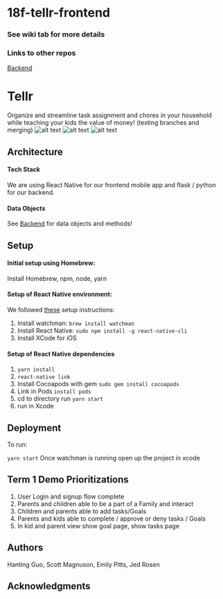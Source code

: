 # 18f-tellr-frontend

### See wiki tab for more details

### Links to other repos
[Backend](https://github.com/dartmouth-cs98/18f-tellr-backend)

# Tellr

Organize and streamline task assignment and chores in your household while teaching your kids the value of money! (testing branches and merging)
![alt text](https://github.com/dartmouth-cs98/18f-tellr-frontend/blob/master/Data%20Model%20and%20Sketches/18F-Tellr-Main.png)
![alt text](https://github.com/dartmouth-cs98/18f-tellr-frontend/blob/master/Data%20Model%20and%20Sketches/18F-Tellr-Parent.png)
![alt text](https://github.com/dartmouth-cs98/18f-tellr-frontend/blob/master/Data%20Model%20and%20Sketches/Tellr-18F-Child.png)


## Architecture

#### Tech Stack

We are using React Native for our frontend mobile app and flask / python for our backend.

#### Data Objects

See [Backend](https://github.com/dartmouth-cs98/18f-tellr-backend) for data objects and methods!

## Setup

#### Initial setup using Homebrew:
Install Homebrew, npm, node, yarn

#### Setup of React Native environment:
We followed [these](https://medium.com/@randerson112358/setup-react-native-environment-for-ios-97bf7faadf77) setup instructions:
1. Install watchman: `brew install watchman`
2. Install React Native: `sudo npm install -g react-native-cli`
3. Install XCode for iOS

#### Setup of React Native dependencies

1. `yarn install`
2. `react-native link`
3. Install Cocoapods with gem
`sudo gem install cocoapods`
4. Link in Pods
`install pods`
6. cd to directory
run `yarn start`
7. run in Xcode

## Deployment
To run:

`yarn start`
Once watchman is running open up the project in xcode

## Term 1 Demo Prioritizations
1. User Login and signup flow complete
2. Parents and children able to be a part of a Family and interact
3. Children and parents able to add tasks/Goals
4. Parents and kids able to complete / approve or deny tasks / Goals
5. In kid and parent view show goal page, show tasks page

## Authors

Hanting Guo, Scott Magnuson, Emily Pitts, Jed Rosen

## Acknowledgments
